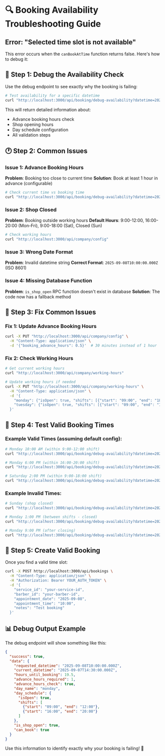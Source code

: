 # 🔍 Booking Availability Troubleshooting Guide

## Error: "Selected time slot is not available"

This error occurs when the `canBookAtTime` function returns false. Here's how to debug it:

## 🧪 Step 1: Debug the Availability Check

Use the debug endpoint to see exactly why the booking is failing:

```bash
# Test availability for a specific datetime
curl "http://localhost:3000/api/booking/debug-availability?datetime=2025-09-08T10:00:00.000Z"
```

This will return detailed information about:
- Advance booking hours check
- Shop opening hours
- Day schedule configuration
- All validation steps

## 🕐 Step 2: Common Issues

### Issue 1: Advance Booking Hours
**Problem**: Booking too close to current time
**Solution**: Book at least 1 hour in advance (configurable)

```bash
# Check current time vs booking time
curl "http://localhost:3000/api/booking/debug-availability?datetime=2025-09-07T15:30:00.000Z"
```

### Issue 2: Shop Closed
**Problem**: Booking outside working hours
**Default Hours**: 9:00-12:00, 16:00-20:00 (Mon-Fri), 9:00-18:00 (Sat), Closed (Sun)

```bash
# Check working hours
curl "http://localhost:3000/api/company/config"
```

### Issue 3: Wrong Date Format
**Problem**: Invalid datetime string
**Correct Format**: `2025-09-08T10:00:00.000Z` (ISO 8601)

### Issue 4: Missing Database Function
**Problem**: `is_shop_open` RPC function doesn't exist in database
**Solution**: The code now has a fallback method

## 🔧 Step 3: Fix Common Issues

### Fix 1: Update Advance Booking Hours
```bash
curl -X PUT "http://localhost:3000/api/company/config" \
  -H "Content-Type: application/json" \
  -d '{"booking_advance_hours": 0.5}'  # 30 minutes instead of 1 hour
```

### Fix 2: Check Working Hours
```bash
# Get current working hours
curl "http://localhost:3000/api/company/working-hours"

# Update working hours if needed
curl -X PUT "http://localhost:3000/api/company/working-hours" \
  -H "Content-Type: application/json" \
  -d '{
    "monday": {"isOpen": true, "shifts": [{"start": "09:00", "end": "18:00"}]},
    "tuesday": {"isOpen": true, "shifts": [{"start": "09:00", "end": "18:00"}]}
  }'
```

## 📝 Step 4: Test Valid Booking Times

### Example Valid Times (assuming default config):
```bash
# Monday 10:00 AM (within 9:00-12:00 shift)
curl "http://localhost:3000/api/booking/debug-availability?datetime=2025-09-08T10:00:00.000Z"

# Monday 6:00 PM (within 16:00-20:00 shift)  
curl "http://localhost:3000/api/booking/debug-availability?datetime=2025-09-08T18:00:00.000Z"

# Saturday 2:00 PM (within 9:00-18:00 shift)
curl "http://localhost:3000/api/booking/debug-availability?datetime=2025-09-13T14:00:00.000Z"
```

### Example Invalid Times:
```bash
# Sunday (shop closed)
curl "http://localhost:3000/api/booking/debug-availability?datetime=2025-09-14T10:00:00.000Z"

# Monday 1:00 PM (between shifts - closed)
curl "http://localhost:3000/api/booking/debug-availability?datetime=2025-09-08T13:00:00.000Z"

# Monday 9:00 PM (after closing)
curl "http://localhost:3000/api/booking/debug-availability?datetime=2025-09-08T21:00:00.000Z"
```

## 🚀 Step 5: Create Valid Booking

Once you find a valid time slot:

```bash
curl -X POST http://localhost:3000/api/bookings \
  -H "Content-Type: application/json" \
  -H "Authorization: Bearer YOUR_AUTH_TOKEN" \
  -d '{
    "service_id": "your-service-id",
    "barber_id": "your-barber-id",
    "appointment_date": "2025-09-08",
    "appointment_time": "10:00",
    "notes": "Test booking"
  }'
```

## 📊 Debug Output Example

The debug endpoint will show something like this:

```json
{
  "success": true,
  "data": {
    "requested_datetime": "2025-09-08T10:00:00.000Z",
    "current_datetime": "2025-09-07T14:30:00.000Z",
    "hours_until_booking": 19.5,
    "advance_hours_required": 1,
    "advance_hours_check": true,
    "day_name": "monday",
    "day_schedule": {
      "isOpen": true,
      "shifts": [
        {"start": "09:00", "end": "12:00"},
        {"start": "16:00", "end": "20:00"}
      ]
    },
    "is_shop_open": true,
    "can_book": true
  }
}
```

Use this information to identify exactly why your booking is failing! 🎯
